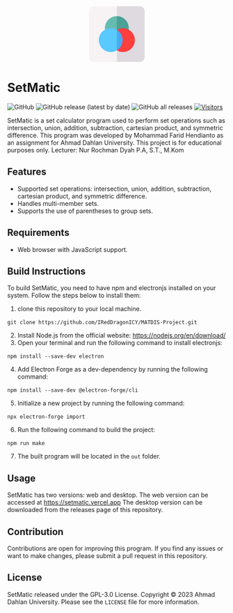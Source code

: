 <p align="center">
  <img src="./lib/imgs/icon/icon.png" width="128" height="128" alt="SetMatic">
</p>

# SetMatic
<!-- license -->
![GitHub](https://img.shields.io/github/license/IRedDragonICY/MATDIS-Project?style=flat-square)
![GitHub release (latest by date)](https://img.shields.io/github/v/release/IRedDragonICY/MATDIS-Project?style=flat-square)
![GitHub all releases](https://img.shields.io/github/downloads/IRedDragonICY/MATDIS-Project/total?style=flat-square)
[![Visitors](https://api.visitorbadge.io/api/visitors?path=https%3A%2F%2Fgithub.com%2FIRedDragonICY%2FMATDIS-Project&label=Visitors&countColor=%23263759)](https://visitorbadge.io/status?path=https%3A%2F%2Fgithub.com%2FIRedDragonICY%2FMATDIS-Project)


SetMatic is a set calculator program used to perform set operations such as intersection, union, addition, subtraction, cartesian product, and symmetric difference. This program was developed by Mohammad Farid Hendianto as an assignment for Ahmad Dahlan University. This project is for educational purposes only.
Lecturer: Nur Rochman Dyah P.A, S.T., M.Kom
## Features

- Supported set operations: intersection, union, addition, subtraction, cartesian product, and symmetric difference.
- Handles multi-member sets.
- Supports the use of parentheses to group sets.

## Requirements

- Web browser with JavaScript support.

## Build Instructions

To build SetMatic, you need to have npm and electronjs installed on your system. Follow the steps below to install them:
1. clone this repository to your local machine.  

  ```
  git clone https://github.com/IRedDragonICY/MATDIS-Project.git
  ```

2. Install Node.js from the official website: https://nodejs.org/en/download/
3. Open your terminal and run the following command to install electronjs:

  ```
  npm install --save-dev electron
  ```
4. Add Electron Forge as a dev-dependency by running the following command:

  ```
  npm install --save-dev @electron-forge/cli 
  ```
5. Initialize a new project by running the following command:

  ```
  npx electron-forge import
  ```
6. Run the following command to build the project:

  ```
  npm run make
  ```
7. The built program will be located in the `out` folder.

## Usage
<!-- Jelaskan bahwa ada dua aplikasi yaitu aplikasi web dan aplikasi -->
SetMatic has two versions: web and desktop. The web version can be accessed at https://setmatic.vercel.app The desktop version can be downloaded from the releases page of this repository.

## Contribution

Contributions are open for improving this program. If you find any issues or want to make changes, please submit a pull request in this repository.

## License

SetMatic released under the GPL-3.0 License. Copyright © 2023 Ahmad Dahlan University. Please see the `LICENSE` file for more information.